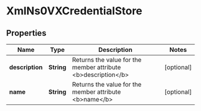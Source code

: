 
# XmlNs0VXCredentialStore

## Properties
Name | Type | Description | Notes
------------ | ------------- | ------------- | -------------
**description** | **String** | Returns the value for the member attribute &lt;b&gt;description&lt;/b&gt; |  [optional]
**name** | **String** | Returns the value for the member attribute &lt;b&gt;name&lt;/b&gt; |  [optional]



